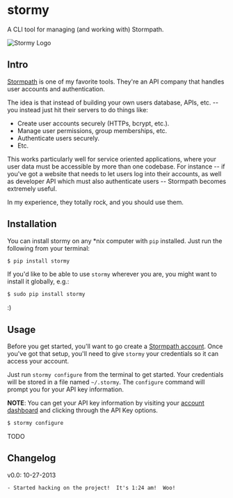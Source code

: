 # stormy

A CLI tool for managing (and working with) Stormpath.

![Stormy Logo](https://github.com/rdegges/stormy/raw/master/assets/stormy.jpg)


## Intro

[Stormpath](http://stormpath.com/) is one of my favorite tools.  They're an API
company that handles user accounts and authentication.

The idea is that instead of building your own users database, APIs, etc. -- you
instead just hit their servers to do things like:

- Create user accounts securely (HTTPs, bcrypt, etc.).
- Manage user permissions, group memberships, etc.
- Authenticate users securely.
- Etc.

This works particularly well for service oriented applications, where your user
data must be accessible by more than one codebase.  For instance -- if you've
got a website that needs to let users log into their accounts, as well as
developer API which must also authenticate users -- Stormpath becomes extremely
useful.

In my experience, they totally rock, and you should use them.


## Installation

You can install stormy on any \*nix computer with `pip` installed.  Just run the
following from your terminal:

```bash
$ pip install stormy
```

If you'd like to be able to use `stormy` wherever you are, you might want to
install it globally, e.g.:

```bash
$ sudo pip install stormy
```

:)


## Usage

Before you get started, you'll want to go create a
[Stormpath account](https://api.stormpath.com/register).  Once you've got that
setup, you'll need to give `stormy` your credentials so it can access your
account.

Just run `stormy configure` from the terminal to get started.  Your credentials
will be stored in a file named `~/.stormy`.  The `configure` command will prompt
you for your API key information.

**NOTE**: You can get your API key information by visiting your
[account dashboard](https://api.stormpath.com/ui/dashboard) and clicking
through the API Key options.

```bash
$ stormy configure
```

TODO


## Changelog

v0.0: 10-27-2013

    - Started hacking on the project!  It's 1:24 am!  Woo!

